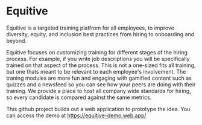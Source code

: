 # Equitive

Equitive is a targeted training platfrom for all employees, to improve diversity, equity, and inclusion best practices from hiring to onboarding and beyond.

Equitive focuses on customizing training for different stages of the hiring process. For example, if you write job descriptions you will be specifically trained on that aspect of the process. This is not a one-sized fits all training, but one thats meant to be relevant to each employee's involvement.
The traning modules are more fun and engaging with gamified content such as quizzes and a newsfeed so you can see how your peers are doing with their training. 
We provide a place to host all company wide standards for hiring, so every candidate is compared against the same metrics. 

This github project builds out a web application to prototype the idea. You can access the demo at https://equitive-demo.web.app/



